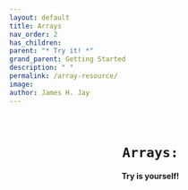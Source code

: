 ```yaml
---
layout: default
title: Arrays 
nav_order: 2
has_children:  
parent: "* Try it! *"
grand_parent: Getting Started
description: " "
permalink: /array-resource/
image: 
author: James H. Jay
---
```


<br>
<h1><center><code>Arrays:</code><br></center></h1>
<h4><center>Try is yourself! </center></h4><br>
<script src="https://gist.github.com/jameshjay/d2b3059456b90377d18510a9bd0623b9.js"></script>